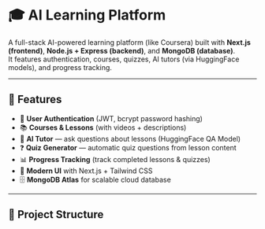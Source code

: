 # 🎓 AI Learning Platform

A full-stack AI-powered learning platform (like Coursera) built with **Next.js (frontend)**, **Node.js + Express (backend)**, and **MongoDB (database)**.  
It features authentication, courses, quizzes, AI tutors (via HuggingFace models), and progress tracking.

---

## 🚀 Features
- 🔐 **User Authentication** (JWT, bcrypt password hashing)  
- 📚 **Courses & Lessons** (with videos + descriptions)  
- 🧠 **AI Tutor** — ask questions about lessons (HuggingFace QA Model)  
- ❓ **Quiz Generator** — automatic quiz questions from lesson content  
- 📊 **Progress Tracking** (track completed lessons & quizzes)  
- 🎨 **Modern UI** with Next.js + Tailwind CSS  
- 🗄️ **MongoDB Atlas** for scalable cloud database  

---

## 📂 Project Structure
